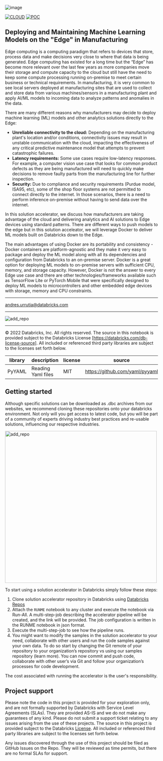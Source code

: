 ![image](https://user-images.githubusercontent.com/86326159/206014015-a70e3581-e15c-4a10-95ef-36fd5a560717.png)

[![CLOUD](https://img.shields.io/badge/CLOUD-ALL-blue?logo=googlecloud&style=for-the-badge)](https://cloud.google.com/databricks)
[![POC](https://img.shields.io/badge/POC-10_days-green?style=for-the-badge)](https://databricks.com/try-databricks)

## Deploying and Maintaining Machine Learning Models on the "Edge" in Manufacturing

Edge computing is a computing paradigm that refers to devices that store, process data and make decisions very close to where that data is being generated. Edge computing has existed for a long time but the “Edge” has become more relevant over the last few years as more companies move their storage and compute capacity to the cloud but still have the need to keep some compute processing running on-premise to meet certain business or technical requirements. In manufacturing, it is very common to see local servers deployed at manufacturing sites that are used to collect and store data from various machines/sensors in a manufacturing plant and apply AI/ML models to incoming data to analyze patterns and anomalies in the data.

There are many different reasons why manufacturers may decide to deploy machine learning (ML) models and other analytics solutions directly to the Edge:
- **Unreliable connectivity to the cloud:** Depending on the manufacturing plant's location and/or conditions, connectivity issues may result in unstable communication with the cloud, impacting the effectiveness of any critical predictive maintenance model that attempts to prevent catastrophic failures.
- **Latency requirements:** Some use cases require low-latency responses. For example, a computer vision use case that looks for common product defects as they are being manufactured will need to quickly make decisions to remove faulty parts from the manufacturing line for further inspection. 
- **Security:** Due to compliance and security requirements (Purdue model, ISA95, etc), some of the shop floor systems are not permitted to connect directly to the internet. In those scenarios, there is a need to perform inference on-premise without having to send data over the internet. 

In this solution accelerator, we discuss how manufacturers are taking advantage of the cloud and delivering analytics and AI solutions to Edge devices using standard patterns. There are different ways to push models to the edge but in this solution acceleator, we will leverage Docker to deliver ML models built on Databricks down to the Edge.

The main advantages of using Docker are its portability and consistency - Docker containers are platform-agnostic and they make it very easy to package and deploy the ML model along with all its dependencies and configuration from Databricks to an on-premise server. Docker is a great option for deploying ML models to on-premise servers with sufficient CPU, memory, and storage capacity. However, Docker is not the answer to every Edge use case and there are other technologies/frameworks available such as TensorFlow Lite or PyTorch Mobile that were specifically designed to deploy ML models to microcontrollers and other embedded edge devices with storage, memory and CPU constraints.



___
<andres.urrutia@databricks.com>

___

<img alt="add_repo" src="https://github.com/databricks-industry-solutions/edge-ml-for-manufacturing/blob/main/images/edge-deployment-ref-diagram.png?raw=true"/>

___

&copy; 2022 Databricks, Inc. All rights reserved. The source in this notebook is provided subject to the Databricks License [https://databricks.com/db-license-source].  All included or referenced third party libraries are subject to the licenses set forth below.

| library                                | description             | license    | source                                              |
|----------------------------------------|-------------------------|------------|-----------------------------------------------------|
| PyYAML                                 | Reading Yaml files      | MIT        | https://github.com/yaml/pyyaml                      |

## Getting started

Although specific solutions can be downloaded as .dbc archives from our websites, we recommend cloning these repositories onto your databricks environment. Not only will you get access to latest code, but you will be part of a community of experts driving industry best practices and re-usable solutions, influencing our respective industries. 

<img width="500" alt="add_repo" src="https://user-images.githubusercontent.com/4445837/177207338-65135b10-8ccc-4d17-be21-09416c861a76.png">

To start using a solution accelerator in Databricks simply follow these steps: 

1. Clone solution accelerator repository in Databricks using [Databricks Repos](https://www.databricks.com/product/repos)
2. Attach the `RUNME` notebook to any cluster and execute the notebook via Run-All. A multi-step-job describing the accelerator pipeline will be created, and the link will be provided. The job configuration is written in the RUNME notebook in json format. 
3. Execute the multi-step-job to see how the pipeline runs. 
4. You might want to modify the samples in the solution accelerator to your need, collaborate with other users and run the code samples against your own data. To do so start by changing the Git remote of your repository  to your organization’s repository vs using our samples repository (learn more). You can now commit and push code, collaborate with other user’s via Git and follow your organization’s processes for code development.

The cost associated with running the accelerator is the user's responsibility.


## Project support 

Please note the code in this project is provided for your exploration only, and are not formally supported by Databricks with Service Level Agreements (SLAs). They are provided AS-IS and we do not make any guarantees of any kind. Please do not submit a support ticket relating to any issues arising from the use of these projects. The source in this project is provided subject to the Databricks [License](./LICENSE). All included or referenced third party libraries are subject to the licenses set forth below.

Any issues discovered through the use of this project should be filed as GitHub Issues on the Repo. They will be reviewed as time permits, but there are no formal SLAs for support. 
